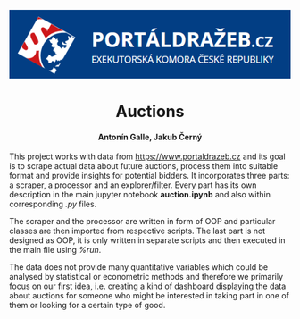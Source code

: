 ![alt text](https://github.com/kubablack/auctions_project_Galle_Cerny/blob/main/logo.png)

# <center>Auctions</center>
#### <center>Antonín Galle, Jakub Černý</center>

This project works with data from https://www.portaldrazeb.cz and its goal is to scrape actual data about future auctions, process them into suitable format and provide insights for potential bidders. It incorporates three parts: a scraper, a processor and an explorer/filter. Every part has its own description in the main jupyter notebook **auction.ipynb** and also within corresponding *.py* files. 

The scraper and the processor are written in form of OOP and particular classes are then imported from respective scripts. The last part is not designed as OOP, it is only written in separate scripts and then executed in the main file using *%run*. 

The data does not provide many quantitative variables which could be analysed by statistical or econometric methods and therefore we primarily focus on our first idea, i.e. creating a kind of dashboard displaying the data about auctions for someone who might be interested in taking part in one of them or looking for a certain type of good.
